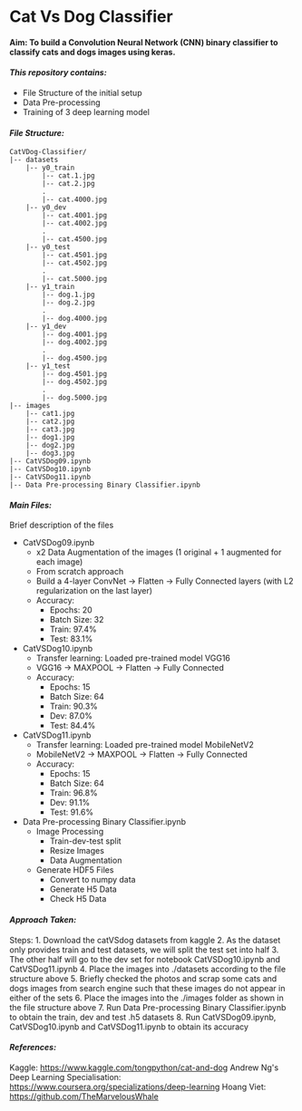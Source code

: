 # Cat Vs Dog Classifier

#### Aim: To build a Convolution Neural Network (CNN) binary classifier to classify cats and dogs images using keras.

#### _This repository contains:_
  - File Structure of the initial setup
  - Data Pre-processing
  - Training of 3 deep learning model

#### _File Structure:_
```
CatVDog-Classifier/
|-- datasets
    |-- y0_train
        |-- cat.1.jpg
        |-- cat.2.jpg
        .
        |-- cat.4000.jpg
    |-- y0_dev
        |-- cat.4001.jpg
        |-- cat.4002.jpg
        .
        |-- cat.4500.jpg
    |-- y0_test
        |-- cat.4501.jpg
        |-- cat.4502.jpg
        .
        |-- cat.5000.jpg
    |-- y1_train
        |-- dog.1.jpg
        |-- dog.2.jpg
        .
        |-- dog.4000.jpg
    |-- y1_dev
        |-- dog.4001.jpg
        |-- dog.4002.jpg
        .
        |-- dog.4500.jpg
    |-- y1_test
        |-- dog.4501.jpg
        |-- dog.4502.jpg
        .
        |-- dog.5000.jpg
|-- images
    |-- cat1.jpg
    |-- cat2.jpg
    |-- cat3.jpg
    |-- dog1.jpg
    |-- dog2.jpg
    |-- dog3.jpg
|-- CatVSDog09.ipynb
|-- CatVSDog10.ipynb
|-- CatVSDog11.ipynb
|-- Data Pre-processing Binary Classifier.ipynb
```
#### _Main Files:_
Brief description of the files
  - CatVSDog09.ipynb
	- x2 Data Augmentation of the images (1 original + 1 augmented for each image)
	- From scratch approach
    - Build a 4-layer ConvNet -> Flatten -> Fully Connected layers (with L2 regularization on the last layer)
	- Accuracy:
		- Epochs: 20
		- Batch Size: 32
		- Train: 97.4%
		- Test: 83.1%
  - CatVSDog10.ipynb
	- Transfer learning: Loaded pre-trained model VGG16
	- VGG16 -> MAXPOOL -> Flatten -> Fully Connected
	- Accuracy:
		- Epochs: 15
		- Batch Size: 64
		- Train: 90.3%
		- Dev: 87.0%
		- Test: 84.4%
  - CatVSDog11.ipynb
	- Transfer learning: Loaded pre-trained model MobileNetV2
	- MobileNetV2 -> MAXPOOL -> Flatten -> Fully Connected
	- Accuracy:
		- Epochs: 15
		- Batch Size: 64
		- Train: 96.8%
		- Dev: 91.1%
		- Test: 91.6%
  - Data Pre-processing Binary Classifier.ipynb
	- Image Processing
        - Train-dev-test split
        - Resize Images
        - Data Augmentation
	- Generate HDF5 Files    
        - Convert to numpy data
        - Generate H5 Data
        - Check H5 Data
		
#### _Approach Taken:_
Steps:
	1. Download the catVSdog datasets from kaggle <INSERT LINK HERE>
	2. As the dataset only provides train and test datasets, we will split the test set into half
	3. The other half will go to the dev set for notebook CatVSDog10.ipynb and CatVSDog11.ipynb
	4. Place the images into ./datasets according to the file structure above
	5. Briefly checked the photos and scrap some cats and dogs images from search engine such that these images do not appear in either of the sets
	6. Place the images into the ./images folder as shown in the file structure above
	7. Run Data Pre-processing Binary Classifier.ipynb to obtain the train, dev and test .h5 datasets
	8. Run CatVSDog09.ipynb, CatVSDog10.ipynb and CatVSDog11.ipynb to obtain its accuracy
	
#### _References:_
Kaggle: https://www.kaggle.com/tongpython/cat-and-dog
Andrew Ng's Deep Learning Specialisation: https://www.coursera.org/specializations/deep-learning
Hoang Viet: https://github.com/TheMarvelousWhale
